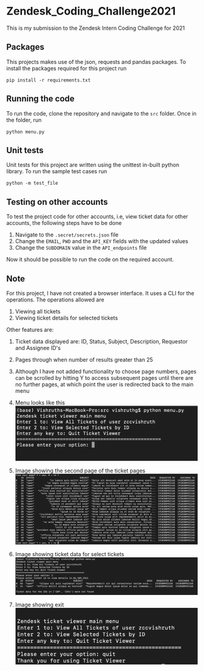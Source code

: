 # Zendesk_Coding_Challenge2021
This is my submission to the Zendesk Intern Coding Challenge for 2021

## Packages
This projects makes use of the json, requests and pandas packages. To install the packages required for this project run

```
pip install -r requirements.txt
```

## Running the code
To run the code, clone the repository and navigate to the ```src``` folder. Once in the folder, run 
```
python menu.py
```

## Unit tests
Unit tests for this project are written using the unittest in-built python library. To run the sample test cases run
```
python -m test_file
```

## Testing on other accounts
To test the project code for other accounts, i.e, view ticket data for other accounts, the following steps have to be done
1. Navigate to the `.secret/secrets.json` file
2. Change the `EMAIL`, `PWD` and the `API_KEY` fields with the updated values
3. Change the `SUBDOMAIN` value in the `API_endpoints` file

Now it should be possible to run the code on the required account.

## Note
For this project, I have not created a browser interface. It uses a CLI for the operations. The operations allowed are
1. Viewing all tickets
2. Viewing ticket details for selected tickets

Other features are:
1. Ticket data displayed are: ID, Status, Subject, Description, Requestor and Assignee ID's
2. Pages through when number of results greater than 25
3. Although I have not added functionality to choose page numbers, pages can be scrolled by hitting Y to access subsequent pages until there are no further pages, at which point the user is redirected back to the main menu
4. Menu looks like this
![Menu View](img/menu.png)

5. Image showing the second page of the ticket pages
![Option 1: Displaying all available tickets (page 2)](img/opt1.png)

6. Image showing ticket data for select tickets
![Option 2: Displaying ticket data for select tickets](img/opt2.png)

7. Image showing exit
![Option 3: Exit menu](img/exit.png)
